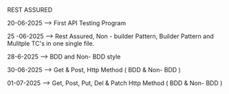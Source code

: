 REST ASSURED 

20-06-2025 --> First API Testing Program

25 -06-2025  --> Rest Assured, Non - builder Pattern, Builder Pattern and Mulitple TC's in one single file.

28-6-2025  --> BDD and Non- BDD style

30-06-2025 --> Get & Post,  Http Method ( BDD & Non- BDD )

01-07-2025 --> Get, Post, Put, Del & Patch Http Method ( BDD & Non- BDD )

